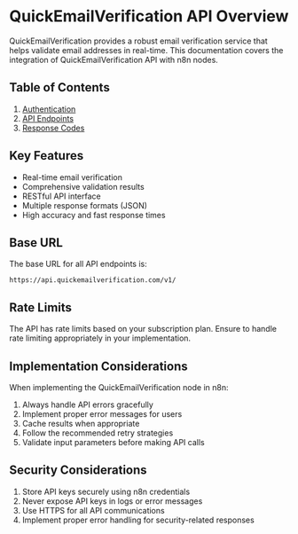 # QuickEmailVerification API Overview

QuickEmailVerification provides a robust email verification service that helps validate email addresses in real-time. This documentation covers the integration of QuickEmailVerification API with n8n nodes.

## Table of Contents

1. [Authentication](02.authentication.md)
2. [API Endpoints](03.endpoints.md)
3. [Response Codes](04.response-codes.md)

## Key Features

- Real-time email verification
- Comprehensive validation results
- RESTful API interface
- Multiple response formats (JSON)
- High accuracy and fast response times

## Base URL

The base URL for all API endpoints is:

```
https://api.quickemailverification.com/v1/
```

## Rate Limits

The API has rate limits based on your subscription plan. Ensure to handle rate limiting appropriately in your implementation.

## Implementation Considerations

When implementing the QuickEmailVerification node in n8n:

1. Always handle API errors gracefully
2. Implement proper error messages for users
3. Cache results when appropriate
4. Follow the recommended retry strategies
5. Validate input parameters before making API calls

## Security Considerations

1. Store API keys securely using n8n credentials
2. Never expose API keys in logs or error messages
3. Use HTTPS for all API communications
4. Implement proper error handling for security-related responses 

